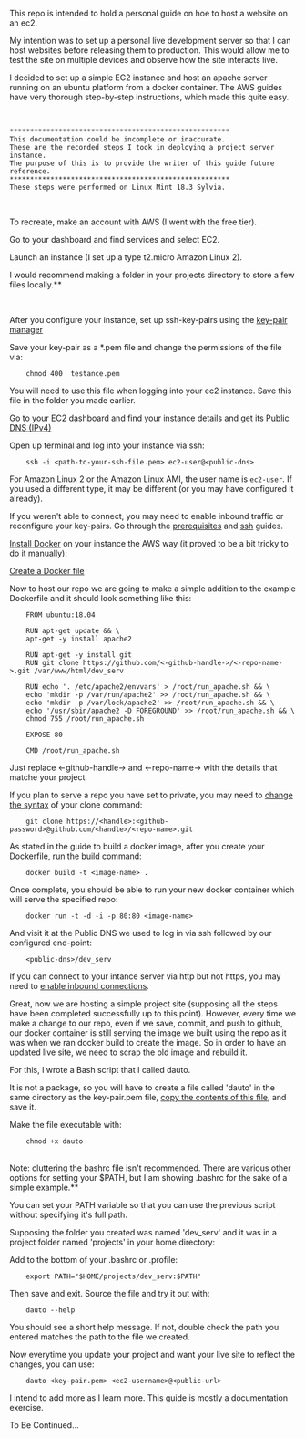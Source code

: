 This repo is intended to hold a personal guide on hoe to host a website on an ec2. 


My intention was to set up a personal live development server so that I can host websites before releasing them to production. This would allow me to test the site on multiple devices and observe how the site interacts live.


I decided to set up a simple EC2 instance and host an apache server running on an ubuntu platform from a docker container.
The AWS guides have very thorough step-by-step instructions, which made this quite easy.

<br>

    ******************************************************
    This documentation could be incomplete or inaccurate. 
    These are the recorded steps I took in deploying a project server instance. 
    The purpose of this is to provide the writer of this guide future reference.
    ******************************************************
    These steps were performed on Linux Mint 18.3 Sylvia.

<br>

To recreate, make an account with AWS (I went with the free tier).


Go to your dashboard and find services and select EC2.

Launch an instance (I set up a type t2.micro Amazon Linux 2).

I would recommend making a folder in your projects directory to store a few files locally.**

<br>

After you configure your instance, set up ssh-key-pairs using the <a href="https://docs.aws.amazon.com/AWSEC2/latest/UserGuide/ec2-key-pairs.html#having-ec2-create-your-key-pair">key-pair manager</a>
  

Save your key-pair as a *.pem file and change the permissions of the file via:

        chmod 400  testance.pem

You will need to use this file when logging into your ec2 instance.
Save this file in the folder you made earlier.


Go to your EC2 dashboard and find your instance details and get its <a href="https://docs.aws.amazon.com/vpc/latest/userguide/vpc-dns.html#vpc-dns-viewing">Public DNS (IPv4)</a>
  


Open up terminal and log into your instance via ssh:

        ssh -i <path-to-your-ssh-file.pem> ec2-user@<public-dns>


For Amazon Linux 2 or the Amazon Linux AMI, the user name is `ec2-user`. If you used a different type, it may be different (or you may have configured it already).


If you weren't able to connect, you may need to enable inbound traffic or reconfigure your key-pairs. Go through the <a href="https://docs.aws.amazon.com/AWSEC2/latest/UserGuide/connection-prereqs.html#connection-prereqs-get-info-about-instance">prerequisites</a> and <a href="https://docs.aws.amazon.com/AWSEC2/latest/UserGuide/AccessingInstancesLinux.html#AccessingInstancesLinuxSSHClient">ssh</a> guides.
    


<a href="https://docs.aws.amazon.com/AmazonECS/latest/developerguide/docker-basics.html#install_docker">Install Docker</a> on your instance the AWS way (it proved to be a bit tricky to do it manually):
  


<a href="https://docs.aws.amazon.com/AmazonECS/latest/developerguide/docker-basics.html#docker-basics-create-image">Create a Docker file</a>
  

Now to host our repo we are going to make a simple addition to the example Dockerfile and it should look something like this:


        FROM ubuntu:18.04

        RUN apt-get update && \
        apt-get -y install apache2

        RUN apt-get -y install git
        RUN git clone https://github.com/<-github-handle->/<-repo-name->.git /var/www/html/dev_serv 

        RUN echo '. /etc/apache2/envvars' > /root/run_apache.sh && \
        echo 'mkdir -p /var/run/apache2' >> /root/run_apache.sh && \
        echo 'mkdir -p /var/lock/apache2' >> /root/run_apache.sh && \
        echo '/usr/sbin/apache2 -D FOREGROUND' >> /root/run_apache.sh && \
        chmod 755 /root/run_apache.sh

        EXPOSE 80

        CMD /root/run_apache.sh

Just replace <-github-handle-> and  <-repo-name-> with the details that matche your project.

If you plan to serve a repo you have set to private, you may need to <a href="https://github.community/t5/How-to-use-Git-and-GitHub/Clone-private-repo/td-p/12616">change the syntax</a>  of your clone command:

        git clone https://<handle>:<github-password>@github.com/<handle>/<repo-name>.git

   


As stated in the guide to build a docker image, after you create your Dockerfile, run the build command:

        docker build -t <image-name> .


Once complete, you should be able to run your new docker container which will serve the specified repo:

        docker run -t -d -i -p 80:80 <image-name>


And visit it at the Public DNS we used to log in via ssh followed by our configured end-point:

        <public-dns>/dev_serv


If you can connect to your intance server via http but not https, you may need to <a href="https://docs.aws.amazon.com/cloudhsm/latest/userguide/ssl-offload-enable-traffic-and-verify-certificate.html#ssl-offload-add-security-group-linux">enable inbound connections</a>.
  



Great, now we are hosting a simple project site (supposing all the steps have been completed successfully up to this point). However, every time we make a change to our repo, even if we save, commit, and push to github, our docker container is still serving the image we built using the repo as it was when we ran docker build to create the image. So in order to have an updated live site, we need to scrap the old image and rebuild it.

For this, I wrote a Bash script that I called dauto. 

It is not a package, so you will have to create a file called 'dauto' in the same directory as the key-pair.pem file, <a href="./dauto">copy the contents of this file</a>, and save it. 


Make the file executable with:

        chmod +x dauto
<br>
        Note: cluttering the bashrc file isn't recommended. There are various other options for setting your $PATH, but I am showing .bashrc for the sake of a simple example.**

You can set your PATH variable so that you can use the previous script without specifying it's full path.

Supposing the folder you created was named 'dev_serv' and it was in a project folder named 'projects' in your home directory:

Add to the bottom of your .bashrc or .profile:

        export PATH="$HOME/projects/dev_serv:$PATH"

Then save and exit.
Source the file and try it out with:

        dauto --help

You should see a short help message. If not, double check the path you entered matches the path to the file we created.


Now everytime you update your project and want your live site to reflect the changes, you can use:

        dauto <key-pair.pem> <ec2-username>@<public-url>



I intend to add more as I learn more. This guide is mostly a documentation exercise.

To Be Continued...
